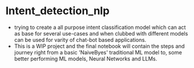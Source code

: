 # Intent_detection_nlp

- trying to create a all purpose intent classification model which can act as base for several use-cases and when clubbed with different models can be used for varity of chat-bot based applications.
- This is a WIP project and the final notebook will contain the steps and journey right from a basic 'NaiveByes' traditional ML model to, some better performing ML models, Neural Networks and LLMs.

